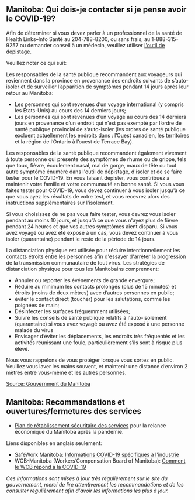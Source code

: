 ## Manitoba: Qui dois-je contacter si je pense avoir le COVID-19?

Afin de déterminer si vous devez parler à un professionnel de la santé de Health Links–Info Santé au 204-788-8200, ou sans frais, au 1-888-315-9257 ou demander conseil à un médecin, veuillez utiliser [l'outil de depistage](https://covid19.soinscommunsmb.ca/covid19/outil-de-depistage/).

Veuillez noter ce qui suit:

Les responsables de la santé publique recommandent aux voyageurs qui reviennent dans la province en provenance des endroits suivants de s’auto-isoler et de surveiller l’apparition de symptômes pendant 14 jours après leur retour au Manitoba:

- Les personnes qui sont revenues d’un voyage international (y compris les États-Unis) au cours des 14 derniers jours;
- Les personnes qui sont revenues d’un voyage au cours des 14 derniers jours en provenance d’un endroit qui n’est pas exempté par l’ordre de santé publique provincial de s’auto-isoler (les ordres de santé publique excluent actuellement les endroits dans : l’Ouest canadien, les territoires et la région de l’Ontario à l’ouest de Terrace Bay).

Les responsables de la santé publique recommandent également vivement à toute personne qui présente des symptômes de rhume ou de grippe, tels que toux, fièvre, écoulement nasal, mal de gorge, maux de tête ou tout autre symptôme énuméré dans l'outil de dépistage, d'isoler et de se faire tester pour le COVID-19. En vous faisant dépister, vous contribuez à maintenir votre famille et votre communauté en bonne santé. Si vous vous faites tester pour COVID-19, vous devez continuer à vous isoler jusqu'à ce que vous ayez les résultats de votre test, et vous recevrez alors des instructions supplémentaires sur l'isolement.

Si vous choisissez de ne pas vous faire tester, vous devrez vous isoler pendant au moins 10 jours, et jusqu'à ce que vous n'ayez plus de fièvre pendant 24 heures et que vos autres symptômes aient disparu. Si vous avez voyagé ou avez été exposé à un cas, vous devez continuer à vous isoler (quarantaine) pendant le reste de la période de 14 jours.

La distanciation physique est utilisée pour réduire intentionnellement les contacts étroits entre les personnes afin d'essayer d'arrêter la progression de la transmission communautaire de tout virus. Les stratégies de distanciation physique pour tous les Manitobains comprennent:

- Annuler ou reporter les événements de grande envergure;
- Réduire au minimum les contacts prolongés (plus de 15 minutes) et étroits (moins de deux mètres) avec d’autres personnes en public;
- éviter le contact direct (toucher) pour les salutations, comme les poignées de main;
- Désinfecter les surfaces fréquemment utilisées;
- Suivre les conseils de santé publique relatifs à l'auto-isolement (quarantaine) si vous avez voyagé ou avez été exposé à une personne malade du virus
- Envisager d’éviter les déplacements, les endroits très fréquentés et les activités réunissant une foule, particulièrement s’ils sont à risque plus élevé.

Nous vous rappelons de vous protéger lorsque vous sortez en public. Veuillez vous laver les mains souvent, et maintenir une distance d’environ 2 mètres entre vous-même et les autres personnes.

[Source: Gouvernment du Manitoba](https://www.gov.mb.ca/health/coronavirus/public.fr.html)

## Manitoba: Recommandations et ouvertures/fermetures des services

- [Plan de rétablissement sécuritaire des services](https://manitoba.ca/covid19/restoring/approach.fr.html) pour la relance économique du Manitoba après la pandémie.

Liens disponibles en anglais seulement:

- SafeWork Manitoba: [Informations COVID-19 spécifiques à l'industrie](https://www.safemanitoba.com/COVID-19/Pages/Industry-specific-COVID-19-Information.aspx)
- WCB-Manitoba (Workers’Compensation Board of Manitoba): [Comment le WCB répond à la COVID-19](https://www.wcb.mb.ca/how-the-wcb-is-responding-to-covid-19)

_Ces informations sont mises à jour très régulièrement sur le site du gouvernement, merci de lire attentivement les recommandations et de les consulter régulièrement afin d'avoir les informations les plus à jour._
